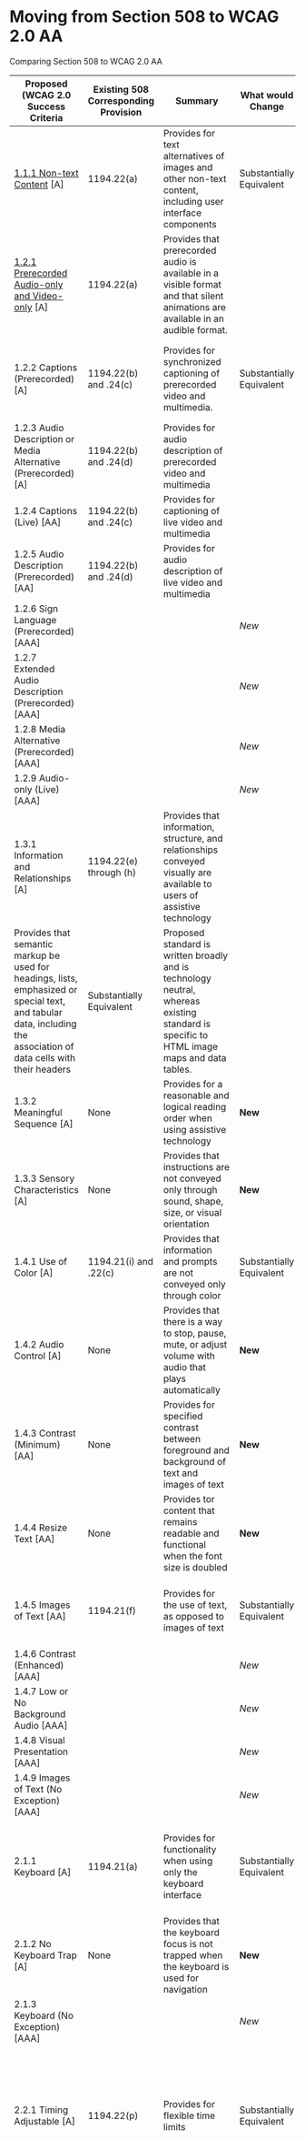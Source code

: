 # Moving from Section 508 to WCAG 2.0 AA
Comparing Section 508 to WCAG 2.0 AA


|Proposed (WCAG 2.0 Success Criteria|Existing 508 Corresponding Provision|Summary|What would Change|Comment|
|--- |--- |--- |--- |--- |
|[1.1.1 Non-text Content](https://www.w3.org/TR/UNDERSTANDING-WCAG20/text-equiv-all.html) [A]|1194.22(a)|Provides for text alternatives of images and other non-text content, including user interface components|Substantially Equivalent|WCAG 2.0 provides additional detail for categories of non-text content [WCAG 2.0 1.1.1](https://www.w3.org/WAI/WCAG20/quickref/#qr-text-equiv-all).|
|[1.2.1 Prerecorded Audio-only and Video-only](https://www.w3.org/TR/UNDERSTANDING-WCAG20/media-equiv-av-only-alt.html) [A]|1194.22(a)|Provides that prerecorded audio is available in a visible format and that silent animations are available in an audible format. || [WCAG 2.0 1.2.1](https://www.w3.org/WAI/WCAG20/quickref/#qr-media-equiv-av-only-alt).|
|1.2.2 Captions (Prerecorded) [A]|1194.22(b) and .24(c)|Provides for synchronized captioning of prerecorded video and multimedia.|Substantially Equivalent|Proposed standard distinguishes between live and prerecorded media. [WCAG 2.0 1.2.2](https://www.w3.org/WAI/WCAG20/quickref/#qr-media-equiv-captions).|
|1.2.3 Audio Description or Media Alternative (Prerecorded) [A]|1194.22(b) and .24(d)|Provides for audio description of prerecorded video and multimedia || [WCAG 2.0 1.2.3](https://www.w3.org/WAI/WCAG20/quickref/#qr-media-equiv-audio-desc)|
|1.2.4 Captions (Live) [AA]|1194.22(b) and .24(c)|Provides for captioning of live video and multimedia || [WCAG 2.0 1.2.4](https://www.w3.org/WAI/WCAG20/quickref/#qr-media-equiv-real-time-captions)|
|1.2.5 Audio Description (Prerecorded) [AA]|1194.22(b) and .24(d)|Provides for audio description of live video and multimedia || [WCAG 2.0 1.2.5](https://www.w3.org/WAI/WCAG20/quickref/#qr-media-equiv-audio-desc-only)|
|1.2.6 Sign Language (Prerecorded) [AAA]|  |  |*New*||
|1.2.7 Extended Audio Description (Prerecorded) [AAA]|  |  |*New*||
|1.2.8 Media Alternative (Prerecorded) [AAA]|  |  |*New*||
|1.2.9 Audio-only (Live) [AAA]|  |  |*New*||
|1.3.1 Information and Relationships [A]|1194.22(e) through (h)|Provides that information, structure, and relationships conveyed visually are available to users of assistive technology
Provides that semantic markup be used for headings, lists, emphasized or special text, and tabular data, including the association of data cells with their headers|Substantially Equivalent|Proposed standard is written broadly and is technology neutral, whereas existing standard is specific to HTML image maps and data tables.|
|1.3.2 Meaningful Sequence [A]|None|Provides for a reasonable and logical reading order  when using assistive technology|**New**||
|1.3.3 Sensory Characteristics [A]|None|Provides that instructions are not conveyed only through sound, shape, size, or visual orientation|**New**||
|1.4.1 Use of Color [A]|1194.21(i) and .22(c)|Provides that information and prompts are not conveyed only through color|Substantially Equivalent|No technical difference.|
|1.4.2 Audio Control [A]|None|Provides that there is a way to stop, pause, mute, or adjust volume with audio that plays automatically|**New**||
|1.4.3 Contrast (Minimum) [AA]|None|Provides for specified contrast between foreground and background of text and images of text|**New**||
|1.4.4 Resize Text [AA]|None|Provides tor content that remains readable and functional when the font size is doubled|**New**||
|1.4.5 Images of Text [AA]|1194.21(f)|Provides for the use of text, as opposed to images of text|Substantially Equivalent|Proposed standard provides detail for two situations where images of text are permissible.|
|1.4.6 Contrast (Enhanced) [AAA]|  |  |*New*||
|1.4.7 Low or No Background Audio [AAA]|  |  |*New*||
|1.4.8 Visual Presentation [AAA]|  |  |*New*||
|1.4.9 Images of Text (No Exception) [AAA]|  |  |*New*||
|2.1.1 Keyboard [A]|1194.21(a)|Provides for functionality when using only the keyboard interface|Substantially Equivalent|Proposed standard clarifies the requirement by emphasizing the method of input, rather than the nature of the output.|
|2.1.2 No Keyboard Trap [A]|None|Provides that the keyboard focus is not trapped when the keyboard is used for navigation|**New**||
|2.1.3 Keyboard (No Exception) [AAA]|  |  |*New*||
|2.2.1 Timing Adjustable [A]|1194.22(p)|Provides for flexible time limits|Substantially Equivalent|Proposed standard provides additional options to the single approach specified in the existing provision (that the user “be alerted and given sufficient time to indicate more time is required”).|
|2.2.2 Pause, Stop, Hide [A]|1194.21(h)|Provides for user control over moving, blinking, scrolling, and information that updates automatically|Substantially Equivalent|Proposed standard specifies options (pause, stop, hide, or control the frequency) instead of “displayable in at least one non-animated presentation mode”, and allows for when animation “is part of an activity where it is essential” (for example, data that is being updated in real time).|
|2.2.3 No Timing [AAA]|  |  |*New*||
|2.2.4 Interruptions [AAA]|  |  |*New*||
|2.2.5 Re-authenticating [AAA]|  |  |*New*||
|2.3.1 Three Flashes or Below Threshold [A]|1194.21(k) and .22(j)|Provides that nothing flashes more than three times per second, unless the flash is very small and does not contain too much red|Substantially Equivalent|Proposed standard takes into consideration the size and hue of the flash.|
|2.3.2 Three Flashes [AAA]|  |  |*New*||
|2.4.1 Bypass Blocks [A]|1194.22(o)|Provides for a skip navigation link or other means to bypass repetitive content|Substantially Equivalent|Proposed standard uses the phrase “blocks of content that are repeated” instead of just “repetitive navigation links”.|
|2.4.2 Page Title [A]|1194.22(i)|Provides for descriptive and informative page titles|Substantially Equivalent|Proposed standard is for all types of content instead of just HTML frames.|
|2.4.3 Focus Order [A]|None|Provides for a keyboard-oriented navigation order that is reasonable and logical Provides that links, form elements, and other user interface controls and components have a reasonable and logical navigation order|**New**||
|2.4.4 Link Purpose (In Context) [A]|None|Provides that the purpose of any link is understandable from its text or context|**New**||
|2.4.5 Multiple Ways  [AA]|None|Provides for two or more means to locate content|**New**||
|2.4.6 Headings and Labels [AA]|None|Provides that headings and labels are descriptive|**New**||
|2.4.7 Focus Visible [AA]|1194.21(c)|Provides that the keyboard focus is visually apparent when using the keyboard to navigate|Substantially Equivalent|Proposed standard uses the phrase “indicator is visible” instead of “well-defined on-screen indication”.|
|2.4.8 Location [AAA]|  |  |*New*||
|2.4.9 Link Purpose (Link Only) [AAA]|  |  |*New*||
|2.4.10 Section Headings [AAA]|  |  |*New*||
|3.1.1 Language of Page [A]|None|Provides that the default language of content is exposed  to assistive technology|**New**||
|3.1.2 Language of Parts [AA]|None|Provides that changes in language are exposed to assistive technology|**New**||
|3.1.3 Unusual Words [AAA]|  |  |*New*||
|3.1.4 Abbreviations [AAA]|  |  |*New*||
|3.1.5 Reading Level [AAA]|  |  |*New*||
|3.1.6 Pronunciation [AAA]|  |  |*New*||
|3.2.1 On Focus [A]|1194.21(l) and .22(n)|Provides that user interface components do not initiate a change of context when receiving focus|Substantially Equivalent|Proposed standard is explicit instead of having the requirement implicit in that “the form shall allow people using assistive technology to access the information, field elements, and functionality required for completion and submission of the form, including all directions and cues.”|
|3.2.2 On Input [A]|1194.21(l) and .22(n)|Provides that changing the setting of user interface components does not automatically cause a change of context|
|3.2.3 Consistent Navigation [AA]|None|Provides that repeated navigational components occur in the same relative order each time they are encountered|**New**||
|3.2.4 Consistent Identification [AA]|1194.21(e)|Provides that components having the same functionality are identified consistently|Substantially Equivalent|Proposed standard is for all types of content instead of just “bitmap images”.|
|3.2.5 Change on Request [AAA]|  |  |*New*||
|3.3.1 Error Identification [A]|1194.21(l) and .22(n)|Provides that automatically detected input errors are identified and described in text to the user|Substantially Equivalent|Proposed standard is explicit instead of having the requirement implicit in that “the form shall allow people using assistive technology to access the information, field elements, and functionality required for completion and submission of the form, including all directions and cues.”|
|3.3.2 Labels or Instructions [A]|1194.21(l) and .22(n)|Provides for labels or instructions when content requires user input|
|3.3.3 Error Suggestion [AA]|None|Provides that the system makes suggestions for correction when input errors are automatically detected and suggestions are available|**New**||
|3.3.4 Error Prevention (Legal, Financial, Data) [AA]|None|Provides that when legal, financial, or test data can be changed or deleted the changes or deletions can be reversed, verified, or confirmed|**New**||
|3.3.5 Help [AAA]|  |  |*New*||
|3.3.6 Error Prevention (All) [AAA]|  |  |*New*||
|4.1.1 Parsing [A]|None|Provides that significant HTML/XHTML validation and parsing errors in source code are avoided|**New**||
|4.1.2 Name, Role, Value [A]|1194.21(d)|Provides that sufficient information (including identity, operation, and state) about user interface components is available to assistive technology|Substantially Equivalent|Proposed standard uses the phrase “programmatically determined” instead of “available to assistive technology”.|
